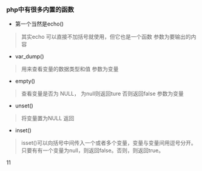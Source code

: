### php中有很多内置的函数

+ 第一个当然是echo()
> 其实echo 可以直接不加括号就使用，但它也是一个函数 
  参数为要输出的内容
 
+ var_dump()
> 用来查看变量的数据类型和值
  参数为变量

+ empty()
> 查看变量是否为 NULL， 为null则返回ture 否则返回false
  参数为变量

+ unset()
> 将变量置为NULL 返回

+ inset()
> isset()可以向括号中间传入一个或者多个变量，变量与变量间用逗号分开。只要有有一个变量为null，则返回false。否则，则返回true。




11
